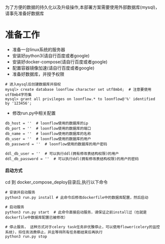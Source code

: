 
为了方便的数据的持久化以及升级操作,本部署方案需要使用外部数据库(mysql)，请事先准备好数据库


# 准备工作
- 准备一台linux系统的服务器
- 安装好python3(请自行百度或者google)
- 安装好docker-compose(请自行百度或者google)
- 配置容器镜像加速(请自行百度或者google)
- 准备好数据库，并授予权限

```
# 进入mysql后创建数据库并授权
mysql> create database loonflow character set utf8mb4;  # 注意要使用utf8mb4字符集
mysql> grant all privileges on loonflow.* to loonflow@'%' identified by '123456';

```
- 修改run.py中相关配置
```
db_host = ''  # loonflow使用的数据库的ip
db_port = ''  # loonflow使用的数据库的端口
db_name = ''  # loonflow使用的数据库的名称
db_user = ''  # loonflow使用的数据库的用户
db_password = ''  # loonflow使用的数据库的用户密码

ddl_db_user = ''  # 可以执行ddl(拥有修改表结构权限)的用户
ddl_db_password = ''  # 可以执行ddl(拥有修改表结构权限)的用户的密码

```


#### 启动方式
cd 到 docker_compose_deploy目录后,执行以下命令

```
# 安装并启动服务
python3 run.py install # 此命令后修改dockerfile中的数据库配置，然后启动

# 启动服务
python3 run.py start  # 此命令直接启动服务，请保证之前install过（也就是dockerfile中数据库配置已被修改）

# 停止服务， 这种方式对于celery task任务非优雅停止，可以使用flower(celery的监控系统)，将任务消费停止，并且等待所有任务都结束后再执行
python3 run.py stop
```
